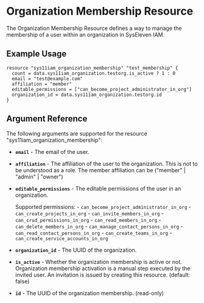 # Organization Membership Resource

The Organization Membership Resource defines a way to manage the membership of a user within an organization in SysEleven IAM.

## Example Usage 

```hcl
resource "sys11iam_organization_membership" "test_membership" {
  count = data.sys11iam_organization.testorg.is_active ? 1 : 0
  email = "test@example.com"
  affiliation = "member"
  editable_permissions = ["can_become_project_administrator_in_org"]
  organization_id = data.sys11iam_organization.testorg.id
}

```

## Argument Reference

The following arguments are supported for the resource "sys11iam_organization_membership":

* **`email`** - The email of the user.
* **`affiliation`** - The affiliation of the user to the organization. This is not to be understood as a role. The member affiliation can be ("member" | "admin" | "owner")
* **`editable_permissions`** - The editable permissions of the user in an organization. 

    Supported permissions: 
        - `can_become_project_administrator_in_org` 
        - `can_create_projects_in_org`
        - `can_invite_members_in_org`
        - `can_crud_permissions_in_org`
        - `can_read_members_in_org`
        - `can_delete_members_in_org`
        - `can_manage_contact_persons_in_org`
        - `can_read_contact_persons_in_org`
        - `can_create_teams_in_org`
        - `can_create_service_accounts_in_org`
* **`organization_id`** - The UUID of the organization.
* **`is_active`** - Whether the organization membership is active or not. Organization membership activation is a manual step executed by the invited user. An invitation is issued by creating this resource. (default: false)
* **`id`** - The UUID of the organization membership. (read-only)



